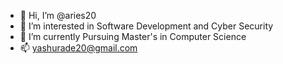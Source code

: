- 👋 Hi, I’m @aries20
- 👀 I’m interested in Software Development and Cyber Security
- 🌱 I’m currently Pursuing Master's in Computer Science
- 📫 yashurade20@gmail.com

<!---
aries20/aries20 is a ✨ special ✨ repository because its `README.md` (this file) appears on your GitHub profile.
You can click the Preview link to take a look at your changes.
--->
